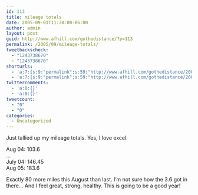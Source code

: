 ```yaml
---
id: 113
title: mileage totals
date: 2005-09-01T11:38:00-06:00
author: admin
layout: post
guid: http://www.afhill.com/gothedistance/?p=113
permalink: /2005/09/mileage-totals/
tweetbackscheck:
  - "1243738670"
  - "1243738670"
shorturls:
  - 'a:7:{s:9:"permalink";s:59:"http://www.afhill.com/gothedistance/2005/09/mileage-totals/";s:7:"tinyurl";s:25:"http://tinyurl.com/prc6oa";s:4:"isgd";s:17:"http://is.gd/ACx8";s:5:"bitly";s:20:"http://bit.ly/107RJW";s:5:"snipr";s:22:"http://snipr.com/i6nji";s:5:"snurl";s:22:"http://snurl.com/i6nji";s:7:"snipurl";s:24:"http://snipurl.com/i6nji";}'
  - 'a:7:{s:9:"permalink";s:59:"http://www.afhill.com/gothedistance/2005/09/mileage-totals/";s:7:"tinyurl";s:25:"http://tinyurl.com/prc6oa";s:4:"isgd";s:17:"http://is.gd/ACx8";s:5:"bitly";s:20:"http://bit.ly/107RJW";s:5:"snipr";s:22:"http://snipr.com/i6nji";s:5:"snurl";s:22:"http://snurl.com/i6nji";s:7:"snipurl";s:24:"http://snipurl.com/i6nji";}'
twittercomments:
  - 'a:0:{}'
  - 'a:0:{}'
tweetcount:
  - "0"
  - "0"
categories:
  - Uncategorized
---
```

Just tallied up my mileage totals. Yes, I love excel.

Aug 04: 103.6  
&#8230;  
July 04: 146.45  
Aug 05: 183.6

Exactly 80 more miles this August than last. I&#8217;m not sure how the 3.6 got in there&#8230; And I feel great, strong, healthy. This is going to be a good year!